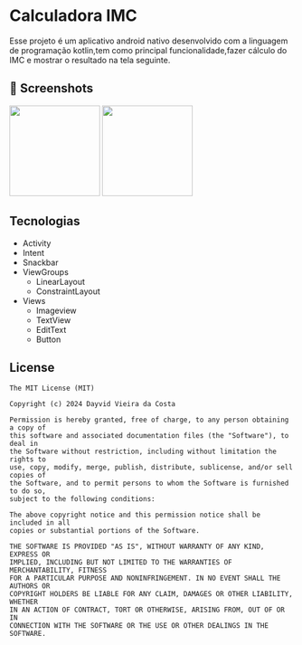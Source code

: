 # Calculadora IMC
Esse projeto é um aplicativo android nativo desenvolvido com a linguagem de programação kotlin,tem como principal funcionalidade,fazer cálculo do IMC e mostrar o resultado na tela seguinte.

## :camera_flash: Screenshots
<img src="https://github.com/user-attachments/assets/414dd4fc-c2d5-4a95-8637-02c9f34aec88" width=160/>
<img src="https://github.com/user-attachments/assets/37196039-57d1-492a-bb49-71747d516cc1" width=160/>


## Tecnologias
- Activity
- Intent
- Snackbar
- ViewGroups
  - LinearLayout
  - ConstraintLayout
- Views
  - Imageview
  - TextView
  - EditText
  - Button
  
 


## License
```
The MIT License (MIT)

Copyright (c) 2024 Dayvid Vieira da Costa

Permission is hereby granted, free of charge, to any person obtaining a copy of
this software and associated documentation files (the "Software"), to deal in
the Software without restriction, including without limitation the rights to
use, copy, modify, merge, publish, distribute, sublicense, and/or sell copies of
the Software, and to permit persons to whom the Software is furnished to do so,
subject to the following conditions:

The above copyright notice and this permission notice shall be included in all
copies or substantial portions of the Software.

THE SOFTWARE IS PROVIDED "AS IS", WITHOUT WARRANTY OF ANY KIND, EXPRESS OR
IMPLIED, INCLUDING BUT NOT LIMITED TO THE WARRANTIES OF MERCHANTABILITY, FITNESS
FOR A PARTICULAR PURPOSE AND NONINFRINGEMENT. IN NO EVENT SHALL THE AUTHORS OR
COPYRIGHT HOLDERS BE LIABLE FOR ANY CLAIM, DAMAGES OR OTHER LIABILITY, WHETHER
IN AN ACTION OF CONTRACT, TORT OR OTHERWISE, ARISING FROM, OUT OF OR IN
CONNECTION WITH THE SOFTWARE OR THE USE OR OTHER DEALINGS IN THE SOFTWARE.
```
